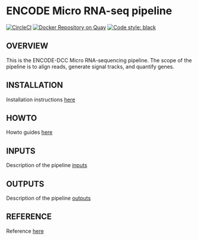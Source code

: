ENCODE Micro RNA-seq pipeline
=================================================
[![CircleCI](https://circleci.com/gh/ENCODE-DCC/rna-seq-pipeline/tree/dev1.svg?style=svg)](https://circleci.com/gh/ENCODE-DCC/mirna-rna-seq-pipeline/tree/dev1) [![Docker Repository on Quay](https://quay.io/repository/encode-dcc/mirna-seq-pipeline/status "Docker Repository on Quay")](https://quay.io/repository/encode-dcc/mirna-seq-pipeline) [![Code style: black](https://img.shields.io/badge/code%20style-black-000000.svg)](https://github.com/python/black)

OVERVIEW
------------
This is the ENCODE-DCC Micro RNA-sequencing pipeline. The scope of the pipeline is to align reads, generate signal tracks, and quantify genes.

INSTALLATION
-------------
Installation instructions [here](docs/installation.md)

HOWTO
------
Howto guides [here](docs/howto.md)

INPUTS
--------
Description of the pipeline [inputs](docs/reference.md#inputs)

OUTPUTS
--------
Description of the pipeline [outputs](docs/reference.md#outputs)

REFERENCE
----------
Reference [here](docs/reference.md) 
